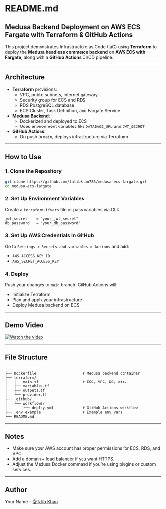 # README.md

## Medusa Backend Deployment on AWS ECS Fargate with Terraform & GitHub Actions

This project demonstrates Infrastructure as Code (IaC) using **Terraform** to deploy the **Medusa headless commerce backend** on **AWS ECS with Fargate**, along with a **GitHub Actions** CI/CD pipeline.

---

## Architecture

- **Terraform** provisions:
  - VPC, public subnets, internet gateway
  - Security group for ECS and RDS
  - RDS PostgreSQL database
  - ECS Cluster, Task Definition, and Fargate Service
- **Medusa Backend**:
  - Dockerized and deployed to ECS
  - Uses environment variables like `DATABASE_URL` and `JWT_SECRET`
- **GitHub Actions**:
  - On push to `main`, deploys infrastructure via Terraform

---

## How to Use

### 1. Clone the Repository

```bash
git clone https://github.com/talibkhan786/medusa-ecs-fargate.git
cd medusa-ecs-fargate
```

### 2. Set Up Environment Variables

Create a `terraform.tfvars` file or pass variables via CLI:

```hcl
jwt_secret    = "your_jwt_secret"
db_password   = "your_db_password"
```

### 3. Set Up AWS Credentials in GitHub

Go to `Settings > Secrets and variables > Actions` and add:

- `AWS_ACCESS_KEY_ID`
- `AWS_SECRET_ACCESS_KEY`

### 4. Deploy

Push your changes to `main` branch. GitHub Actions will:

- Initialize Terraform
- Plan and apply your infrastructure
- Deploy Medusa backend on ECS

---

## Demo Video

[![Watch the video]([https://img.youtube.com/vi/YOUR_VIDEO_ID/0.jpg)](https://www.youtube.com/watch?v=YOUR_VIDEO_ID](https://youtu.be/_2-yMCen4F8))

---

## File Structure

```
.
├── Dockerfile                     # Medusa backend container
├── terraform/
│   ├── main.tf                    # ECS, VPC, DB, etc.
│   ├── variables.tf
│   ├── outputs.tf
│   └── provider.tf
├── .github/
│   └── workflows/
│       └── deploy.yml             # GitHub Actions workflow
├── .env.example                   # Example env vars
└── README.md
```

---

## Notes

- Make sure your AWS account has proper permissions for ECS, RDS, and VPC.
- Add a domain + load balancer if you want HTTPS.
- Adjust the Medusa Docker command if you’re using plugins or custom services.

---

## Author

Your Name – [@Talib Khan](https://github.com/talibkhan786)

